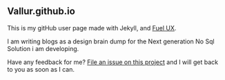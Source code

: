## Vallur.github.io

This is my gitHub user page made with Jekyll, and [Fuel UX](http://exacttarget.github.com/fuelux/).  

I am writing blogs as a design brain dump for the Next generation No Sql Solution i am developing.

Have any feedback for me? [File an issue on this
project](https://github.com/vallur/Feedback/issues/new) and I will get back to
you as soon as I can.
